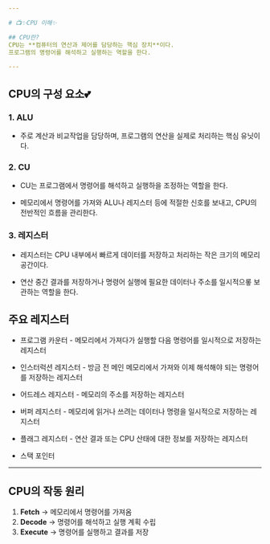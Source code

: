 ```yaml
---

# 📺✨CPU 이해✨

## CPU란?
CPU는 **컴퓨터의 연산과 제어를 담당하는 핵심 장치**이다.  
프로그램의 명령어를 해석하고 실행하는 역할을 한다.

---
```


## CPU의 구성 요소💕

### 1. ALU

 - 주로 계산과 비교작업을 담당하며, 프로그램의 연산을 실제로 처리하는 핵심 유닛이다.

### 2. CU

 - CU는 프로그램에서 명령어를 해석하고 실행하을 조정하는 역할을 한다. 

 - 메모리에서 명령어를 가져와 ALU나 레지스터 등에 적절한 신호를 보내고, CPU의 전반적인 흐름을 관리한다.

### 3. 레지스터

 -  레지스터는 CPU 내부에서 빠르게 데이터를 저장하고 처리하는 작은 크기의 메모리 공간이다. 

 - 연산 중간 결과를 저장하거나 명령어 실행에 필요한 데이터나 주소를 일시적으롷 보관하는 역할을 한다.

## 주요 레지스터

* 프로그램 카운터 - 메모리에서 가져다가 실행할 다음 명령어를 일시적으로 저장하는 레지스터

* 인스터럭션 레지스터 - 방금 전 메인 메모리에서 가져와 이제 해석해야 되는 명령어를 저장하는 레지스터

* 어드레스 레지스터 - 메모리의 주소를 저장하는 레지스터

* 버퍼 레지스터 - 메모리에 읽거나 쓰려는 데이터나 명령을 일시적으로 저장하는 레지스터

* 플래그 레지스터 - 연산 결과 또는 CPU 산태에 대한 정보를 저장하는 레지스터

* 스택 포인터


---

## CPU의 작동 원리
1. **Fetch**
 → 메모리에서 명령어를 가져옴  
2. **Decode**
 → 명령어를 해석하고 실행 계획 수립  
3. **Execute**
 → 명령어를 실행하고 결과를 저장  
